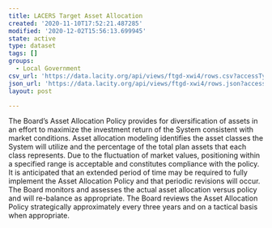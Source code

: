 ```yaml
---
title: LACERS Target Asset Allocation
created: '2020-11-10T17:52:21.487285'
modified: '2020-12-02T15:56:13.699945'
state: active
type: dataset
tags: []
groups:
  - Local Government
csv_url: 'https://data.lacity.org/api/views/ftgd-xwi4/rows.csv?accessType=DOWNLOAD'
json_url: 'https://data.lacity.org/api/views/ftgd-xwi4/rows.json?accessType=DOWNLOAD'
layout: post

---
```

The Board’s Asset Allocation Policy provides for diversification of assets in an effort to maximize the investment return of the System consistent with market conditions.  Asset allocation modeling identifies the asset classes the System will utilize and the percentage of the total plan assets that each class represents.  Due to the fluctuation of market values, positioning within a specified range is acceptable and constitutes compliance with the policy.  It is anticipated that an extended period of time may be required to fully implement the Asset Allocation Policy and that periodic revisions will occur.  The Board monitors and assesses the actual asset allocation versus policy and will re-balance as appropriate.  The Board reviews the Asset Allocation Policy strategically approximately every three years and on a tactical basis when appropriate.
